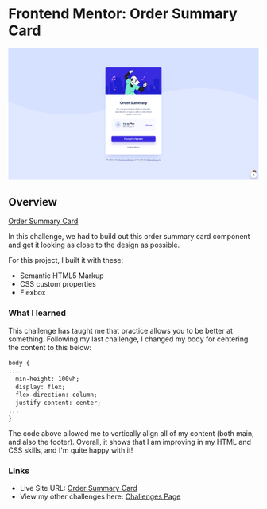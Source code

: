 # Frontend Mentor: Order Summary Card

![Final Screenshot](./images/005-final.png)

## Overview

[Order Summary Card](https://www.frontendmentor.io/challenges/order-summary-component-QlPmajDUj)

In this challenge, we had to build out this order summary card component and get it looking as close to the design as possible.

For this project, I built it with these:

- Semantic HTML5 Markup
- CSS custom properties
- Flexbox

### What I learned

This challenge has taught me that practice allows you to be better at something. Following my last challenge, I changed my body for centering the content to this below:

```
body {
...
  min-height: 100vh;
  display: flex;
  flex-direction: column;
  justify-content: center;
...
}
```

The code above allowed me to vertically align all of my content (both main, and also the footer). Overall, it shows that I am improving in my HTML and CSS skills, and I'm quite happy with it!

### Links

- Live Site URL: [Order Summary Card](https://frontendmentor-05-order-summary-component.vercel.app/)
- View my other challenges here: [Challenges Page](https://frontendmentor-00-main.vercel.app/)
